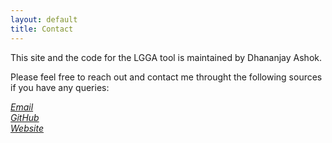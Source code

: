 ```yaml
---
layout: default
title: Contact
---
```

This site and the code for the LGGA tool is maintained by Dhananjay Ashok. 

Please feel free to reach out and contact me throught the following sources if you have any queries:
<address>
  <a href="mailto:dhananjay.ashok@mail.utoronto.ca">Email</a><br>
  <a href="https://github.com/DhananjayAshok">GitHub</a><br>
  <a href="https://dhananjay-ashok.webnode.com/">Website</a>
</address>
